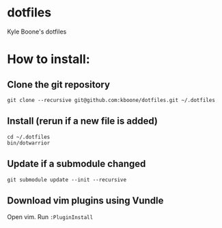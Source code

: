 dotfiles
========

Kyle Boone's dotfiles

# How to install:

## Clone the git repository
    git clone --recursive git@github.com:kboone/dotfiles.git ~/.dotfiles

## Install (rerun if a new file is added)
    cd ~/.dotfiles
    bin/dotwarrior

## Update if a submodule changed
    git submodule update --init --recursive

## Download vim plugins using Vundle
Open vim. Run `:PluginInstall`

